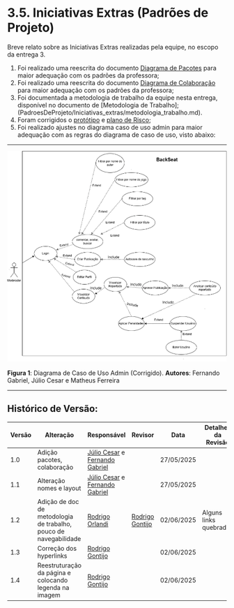 # 3.5. Iniciativas Extras (Padrões de Projeto)

Breve relato sobre as Iniciativas Extras realizadas pela equipe, no escopo da   entrega 3.

1) Foi realizado uma reescrita do documento [Diagrama de Pacotes](PadroesDeProjeto/Iniciativas_extras/Diagrama_de_Pacotes_UML.md) para maior adequação com os padrões da professora;
2) Foi realizado uma reescrita do documento [Diagrama de Colaboração](PadroesDeProjeto/Iniciativas_extras/Diagrama_de_Colaboracao_UML.md) para maior adequação com os padrões da professora;
3) Foi documentada a metodologia de trabalho da equipe nesta entrega, disponível no documento de [Metodologia de Trabalho];(PadroesDeProjeto/Iniciativas_extras/metodologia_trabalho.md).
4) Foram corrigidos o [protótipo](PadroesDeProjeto/Iniciativas_extras/Prototype.md) e [plano de Risco](PadroesDeProjeto/Iniciativas_extras/Plano_de_Risco.md);
5) Foi realizado ajustes no diagrama caso de uso admin para maior adequação com as regras do diagrama de caso de uso, visto abaixo:

-----------------------------------------------------------------------------------------
![Diagrama de Caso de Uso Admin](Imagens/Diagrama_Caso_De_Uso_Admin.drawio.png)

**Figura 1**: Diagrama de Caso de Uso Admin (Corrigido). **Autores**: Fernando Gabriel, Júlio Cesar e Matheus Ferreira

-----------------------------------------------------------------------------------------


## Histórico de Versão:

| Versão | Alteração                  | Responsável     | Revisor | Data       | Detalhes da Revisão |
| -      | -                          | -               | -       | -          | -                   |
| 1.0    | Adição pacotes, colaboração | [Júlio Cesar](https://github.com/Julio1099) e [Fernando Gabriel](https://github.com/show-dawn)| | 27/05/2025 | |
| 1.1    | Alteração nomes e layout | [Júlio Cesar](https://github.com/Julio1099) e [Fernando Gabriel](https://github.com/show-dawn)| | 27/05/2025 | |
| 1.2    | Adição de doc de metodologia de trabalho, pouco de navegabilidade | [Rodrigo Orlandi](https://github.com/OrlandiRodrigo) |  [Rodrigo Gontijo](https://github.com/rodrigogontijoo) | 02/06/2025 | Alguns links quebrados |
| 1.3    | Correção dos hyperlinks | [Rodrigo Gontijo](https://github.com/rodrigogontijoo)| | 02/06/2025 | |
| 1.4    | Reestruturação da página e colocando legenda na imagem | [Rodrigo Gontijo](https://github.com/rodrigogontijoo)| | 02/06/2025 | |

